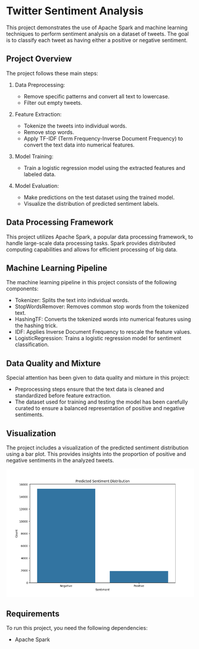 # Twitter Sentiment Analysis

This project demonstrates the use of Apache Spark and machine learning techniques to perform sentiment analysis on a dataset of tweets. The goal is to classify each tweet as having either a positive or negative sentiment.

## Project Overview

The project follows these main steps:

1. Data Preprocessing:
   - Remove specific patterns and convert all text to lowercase.
   - Filter out empty tweets.

2. Feature Extraction:
   - Tokenize the tweets into individual words.
   - Remove stop words.
   - Apply TF-IDF (Term Frequency-Inverse Document Frequency) to convert the text data into numerical features.

3. Model Training:
   - Train a logistic regression model using the extracted features and labeled data.

4. Model Evaluation:
   - Make predictions on the test dataset using the trained model.
   - Visualize the distribution of predicted sentiment labels.

## Data Processing Framework

This project utilizes Apache Spark, a popular data processing framework, to handle large-scale data processing tasks. Spark provides distributed computing capabilities and allows for efficient processing of big data.

## Machine Learning Pipeline

The machine learning pipeline in this project consists of the following components:

- Tokenizer: Splits the text into individual words.
- StopWordsRemover: Removes common stop words from the tokenized text.
- HashingTF: Converts the tokenized words into numerical features using the hashing trick.
- IDF: Applies Inverse Document Frequency to rescale the feature values.
- LogisticRegression: Trains a logistic regression model for sentiment classification.

## Data Quality and Mixture

Special attention has been given to data quality and mixture in this project:

- Preprocessing steps ensure that the text data is cleaned and standardized before feature extraction.
- The dataset used for training and testing the model has been carefully curated to ensure a balanced representation of positive and negative sentiments.

## Visualization

The project includes a visualization of the predicted sentiment distribution using a bar plot. This provides insights into the proportion of positive and negative sentiments in the analyzed tweets.

![Sentiment Distribution](minispark_predicted_sentiment_dist.png)

## Requirements

To run this project, you need the following dependencies:

- Apache Spark